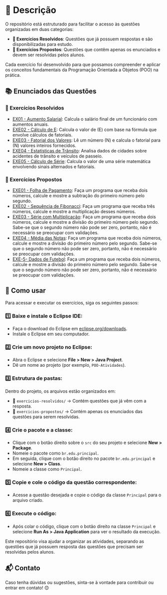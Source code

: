 
# 📌 Descrição
O repositório está estruturado para facilitar o acesso às questões organizadas em duas categorias:
- **📖 Exercícios Resolvidos**: Questões que já possuem respostas e são disponibilizadas para estudo.
- **📝 Exercícios Propostos**: Questões que contêm apenas os enunciados e devem ser resolvidas pelos alunos.

Cada exercício foi desenvolvido para que possamos compreender e aplicar os conceitos fundamentais da Programação Orientada a Objetos (POO) na prática.

## 📚 Enunciados das Questões

### 📖 Exercícios Resolvidos
- [EX01 - Aumento Salarial](exercicios-resolvidos/EXE01.java): Calcula o salário final de um funcionário com aumentos anuais.
- [EXE02 - Cálculo de E](exercicios-resolvidos/EXE02.java): Calcula o valor de (E) com base na fórmula que envolve cálculos de fatoriais.
- [EXE03 - Fatorial dos Valores](exercicios-resolvidos/EXE03.java): Lê um número (N) e calcula o fatorial para (N) valores inteiros fornecidos.
- [EXE04 - Estatísticas de Trânsito](exercicios-resolvidos/EXE04.java): Analisa dados de cidades sobre acidentes de trânsito e veículos de passeio.
- [EXE05 - Cálculo de Série](exercicios-resolvidos/EXE05.java): Calcula o valor de uma série matemática envolvendo sinais alternados e fatoriais.

### 📝 Exercícios Propostos
- [EXE01 - Folha de Pagamento](exercicios-propostos/Q1.java): Faça um programa que receba dois números, calcule e mostre a subtração do primeiro número pelo
segundo.
- [EXE02 - Sequência de Fibonacci](exercicios-propostos/Q2.java): Faça um programa que receba três números, calcule e mostre a multiplicação desses números.
- [EXE03 - Série com Multiplicação](exercicios-propostos/Q3.java): Faça um programa que receba dois números, calcule e mostre a divisão do primeiro número pelo
segundo. Sabe-se que o segundo número não pode ser zero, portanto, não é necessário se preocupar
com validações.
- [EXE04 - Média das Notas](exercicios-propostos/Q4.java): Faça um programa que receba dois números, calcule e mostre a divisão do primeiro número pelo
segundo. Sabe-se que o segundo número não pode ser zero, portanto, não é necessário se preocupar
com validações.
- [EXE-5- Dados de Futebol](exercicios-propostos/Q5.java): Faça um programa que receba dois números, calcule e mostre a divisão do primeiro número pelo
segundo. Sabe-se que o segundo número não pode ser zero, portanto, não é necessário se preocupar
com validações.

## 🚀 Como usar
Para acessar e executar os exercícios, siga os seguintes passos:

### 1️⃣ Baixe e instale o Eclipse IDE:
- Faça o download do Eclipse em [eclipse.org/downloads](https://www.eclipse.org/downloads/).
- Instale o Eclipse em seu computador.

### 2️⃣ Crie um novo projeto no Eclipse:
- Abra o Eclipse e selecione **File > New > Java Project**.
- Dê um nome ao projeto (por exemplo, `POO-Atividades`).

### 3️⃣ Estrutura de pastas:
Dentro do projeto, os arquivos estão organizados em:
- 📂 `exercicios-resolvidos/` → Contém questões que já vêm com a resposta.
- 📂 `exercicios-propostos/` → Contém apenas os enunciados das questões para serem resolvidas.

### 4️⃣ Crie o pacote e a classe:
- Clique com o botão direito sobre o `src` do seu projeto e selecione **New > Package**.
- Nomeie o pacote como `br.edu.principal`.
- Em seguida, clique com o botão direito no pacote `br.edu.principal` e selecione **New > Class**.
- Nomeie a classe como `Principal`.

### 5️⃣ Copie e cole o código da questão correspondente:
- Acesse a questão desejada e copie o código da classe `Principal` para o arquivo criado.

### 6️⃣ Execute o código:
- Após colar o código, clique com o botão direito na classe `Principal` e selecione **Run As > Java Application** para ver o resultado da execução.

Este repositório visa ajudar a organizar as atividades, separando as questões que já possuem resposta das questões que precisam ser resolvidas pelos alunos.

## 📬 Contato
Caso tenha dúvidas ou sugestões, sinta-se à vontade para contribuir ou entrar em contato! 😊

